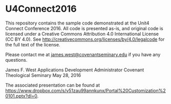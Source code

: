 # U4Connect2016
This repository contains the sample code demonstrated at the Unit4 Connect Conference 2016.  All code is presented as-is, and original code is licensed under a Creative Commons Attribution 4.0 International License (CC BY 4.0). See http://creativecommons.org/licenses/by/4.0/legalcode for the full text of the license.

Please contact me at james.west@covenantseminary.edu if you have any questions.

James F. West
Applications Development Administrator
Covenant Theological Seminary
May 28, 2016

The associated presentation can be found at https://www.dropbox.com/s/v51zau99annkunx/Portal%20Customization%20101.pptx?dl=0.

